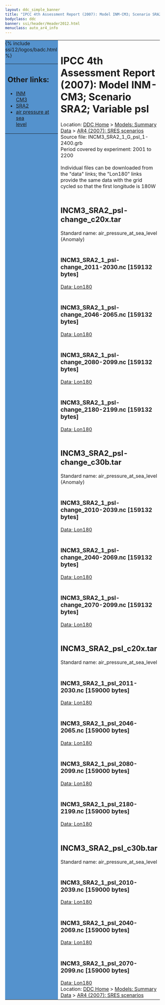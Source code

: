 ```yaml
---
layout: ddc_simple_banner
title: "IPCC 4th Assessment Report (2007): Model INM-CM3; Scenario SRA2; Variable psl"
bodyclass: ddc
banner: ssi/header/Header2012.html
menuclass: auto_ar4_info
---
```



<table width="100%" border="0" cellspacing="0" cellpadding="0" style="border-collapse: collapse;">
<tr style="margin:0;padding:0;border:0;">
<td style="margin:0;padding:0;border:0;height:1pt;width:150pt;background:#5492CD;" valign="top" >

<div id="lh-col2" class="auto_ar4_info">
<table class="menumain" bgcolor="#5492CD" cellspacing="0" width="100%" border="0">
<tr><td>
<h2> Other links:</h2>
<ul>
<li><a href="/auto/ar4/model-INM-CM3.html">INM<br/>CM3</a></li>
<li><a href="/auto/ar4/scenario-SRA2.html">SRA2</a></li>
<li><a href="/auto/ar4/var-air_pressure_at_sea_level.html">air pressure at sea<br/> level</a></li>
</ul>
</td></tr>
{% include ssi12/logos/badc.html %}
</table>
</div>
</td>
<td><h1>IPCC 4th Assessment Report (2007): Model INM-CM3; Scenario SRA2; Variable psl</h1>

<!-- Breadcrumb1 -->
<div id="breadcrumb1" align="left">
Location: <a href="/index.html">DDC Home</a> > <a href="/sim/gcm_clim/">Models: Summary Data</a>
> <a href="/sim/gcm_clim/SRES_AR4/index.html">AR4 (2007): SRES scenarios</a>
</div>
<!-- End of Breadcrumb1 -->Source file: INCM3_SRA2_1_G_psl_1-2400.grb
<br/>
Period covered by experiment: 2001 to 2200<br/>
<br/>Individual files can be downloaded from the "data" links; the "Lon180" links provide the same data
         with the grid cycled so that the first longitude is 180W<br/>
<br/><h2>INCM3_SRA2_psl-change_c20x.tar</h2>
Standard name: air_pressure_at_sea_level (Anomaly)<br>
<br/><h3>INCM3_SRA2_1_psl-change_2011-2030.nc [159132 bytes]</h3>
<a href="http://apps.ipcc-data.org/cgi-bin/downl/ar4_nc/psl/INCM3_SRA2_1_psl-change_2011-2030.nc">Data; </a><a href="http://apps.ipcc-data.org/cgi-bin/downl/ar4_nc/psl/INCM3_SRA2_1_psl-change_2011-2030.cyto180.nc"> Lon180</a><br/>
<br/><h3>INCM3_SRA2_1_psl-change_2046-2065.nc [159132 bytes]</h3>
<a href="http://apps.ipcc-data.org/cgi-bin/downl/ar4_nc/psl/INCM3_SRA2_1_psl-change_2046-2065.nc">Data; </a><a href="http://apps.ipcc-data.org/cgi-bin/downl/ar4_nc/psl/INCM3_SRA2_1_psl-change_2046-2065.cyto180.nc"> Lon180</a><br/>
<br/><h3>INCM3_SRA2_1_psl-change_2080-2099.nc [159132 bytes]</h3>
<a href="http://apps.ipcc-data.org/cgi-bin/downl/ar4_nc/psl/INCM3_SRA2_1_psl-change_2080-2099.nc">Data; </a><a href="http://apps.ipcc-data.org/cgi-bin/downl/ar4_nc/psl/INCM3_SRA2_1_psl-change_2080-2099.cyto180.nc"> Lon180</a><br/>
<br/><h3>INCM3_SRA2_1_psl-change_2180-2199.nc [159132 bytes]</h3>
<a href="http://apps.ipcc-data.org/cgi-bin/downl/ar4_nc/psl/INCM3_SRA2_1_psl-change_2180-2199.nc">Data; </a><a href="http://apps.ipcc-data.org/cgi-bin/downl/ar4_nc/psl/INCM3_SRA2_1_psl-change_2180-2199.cyto180.nc"> Lon180</a><br/>
<br/><h2>INCM3_SRA2_psl-change_c30b.tar</h2>
Standard name: air_pressure_at_sea_level (Anomaly)<br>
<br/><h3>INCM3_SRA2_1_psl-change_2010-2039.nc [159132 bytes]</h3>
<a href="http://apps.ipcc-data.org/cgi-bin/downl/ar4_nc/psl/INCM3_SRA2_1_psl-change_2010-2039.nc">Data; </a><a href="http://apps.ipcc-data.org/cgi-bin/downl/ar4_nc/psl/INCM3_SRA2_1_psl-change_2010-2039.cyto180.nc"> Lon180</a><br/>
<br/><h3>INCM3_SRA2_1_psl-change_2040-2069.nc [159132 bytes]</h3>
<a href="http://apps.ipcc-data.org/cgi-bin/downl/ar4_nc/psl/INCM3_SRA2_1_psl-change_2040-2069.nc">Data; </a><a href="http://apps.ipcc-data.org/cgi-bin/downl/ar4_nc/psl/INCM3_SRA2_1_psl-change_2040-2069.cyto180.nc"> Lon180</a><br/>
<br/><h3>INCM3_SRA2_1_psl-change_2070-2099.nc [159132 bytes]</h3>
<a href="http://apps.ipcc-data.org/cgi-bin/downl/ar4_nc/psl/INCM3_SRA2_1_psl-change_2070-2099.nc">Data; </a><a href="http://apps.ipcc-data.org/cgi-bin/downl/ar4_nc/psl/INCM3_SRA2_1_psl-change_2070-2099.cyto180.nc"> Lon180</a><br/>
<br/><h2>INCM3_SRA2_psl_c20x.tar</h2>
Standard name: air_pressure_at_sea_level<br>
<br/><h3>INCM3_SRA2_1_psl_2011-2030.nc [159000 bytes]</h3>
<a href="http://apps.ipcc-data.org/cgi-bin/downl/ar4_nc/psl/INCM3_SRA2_1_psl_2011-2030.nc">Data; </a><a href="http://apps.ipcc-data.org/cgi-bin/downl/ar4_nc/psl/INCM3_SRA2_1_psl_2011-2030.cyto180.nc"> Lon180</a><br/>
<br/><h3>INCM3_SRA2_1_psl_2046-2065.nc [159000 bytes]</h3>
<a href="http://apps.ipcc-data.org/cgi-bin/downl/ar4_nc/psl/INCM3_SRA2_1_psl_2046-2065.nc">Data; </a><a href="http://apps.ipcc-data.org/cgi-bin/downl/ar4_nc/psl/INCM3_SRA2_1_psl_2046-2065.cyto180.nc"> Lon180</a><br/>
<br/><h3>INCM3_SRA2_1_psl_2080-2099.nc [159000 bytes]</h3>
<a href="http://apps.ipcc-data.org/cgi-bin/downl/ar4_nc/psl/INCM3_SRA2_1_psl_2080-2099.nc">Data; </a><a href="http://apps.ipcc-data.org/cgi-bin/downl/ar4_nc/psl/INCM3_SRA2_1_psl_2080-2099.cyto180.nc"> Lon180</a><br/>
<br/><h3>INCM3_SRA2_1_psl_2180-2199.nc [159000 bytes]</h3>
<a href="http://apps.ipcc-data.org/cgi-bin/downl/ar4_nc/psl/INCM3_SRA2_1_psl_2180-2199.nc">Data; </a><a href="http://apps.ipcc-data.org/cgi-bin/downl/ar4_nc/psl/INCM3_SRA2_1_psl_2180-2199.cyto180.nc"> Lon180</a><br/>
<br/><h2>INCM3_SRA2_psl_c30b.tar</h2>
Standard name: air_pressure_at_sea_level<br>
<br/><h3>INCM3_SRA2_1_psl_2010-2039.nc [159000 bytes]</h3>
<a href="http://apps.ipcc-data.org/cgi-bin/downl/ar4_nc/psl/INCM3_SRA2_1_psl_2010-2039.nc">Data; </a><a href="http://apps.ipcc-data.org/cgi-bin/downl/ar4_nc/psl/INCM3_SRA2_1_psl_2010-2039.cyto180.nc"> Lon180</a><br/>
<br/><h3>INCM3_SRA2_1_psl_2040-2069.nc [159000 bytes]</h3>
<a href="http://apps.ipcc-data.org/cgi-bin/downl/ar4_nc/psl/INCM3_SRA2_1_psl_2040-2069.nc">Data; </a><a href="http://apps.ipcc-data.org/cgi-bin/downl/ar4_nc/psl/INCM3_SRA2_1_psl_2040-2069.cyto180.nc"> Lon180</a><br/>
<br/><h3>INCM3_SRA2_1_psl_2070-2099.nc [159000 bytes]</h3>
<a href="http://apps.ipcc-data.org/cgi-bin/downl/ar4_nc/psl/INCM3_SRA2_1_psl_2070-2099.nc">Data; </a><a href="http://apps.ipcc-data.org/cgi-bin/downl/ar4_nc/psl/INCM3_SRA2_1_psl_2070-2099.cyto180.nc"> Lon180</a><br/>
<!-- Breadcrumb2 -->
<div id="breadcrumb2" align="left">
Location: <a href="/index.html">DDC Home</a> > <a href="/sim/gcm_clim/">Models: Summary Data</a>
> <a href="/sim/gcm_clim/SRES_AR4/index.html">AR4 (2007): SRES scenarios</a>
</div>
<!-- End of Breadcrumb2 --></td></tr></table>
